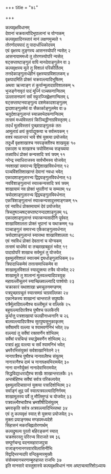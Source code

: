+++
title = "४८"

+++
   
कल्पवृक्षविधानम्  
देवानां चक्रवर्त्यादिभूपालानां च योग्यकम्   
कल्पवृक्षादिनस्तारं मानं लक्षणमुच्यते १  
तोरणोदयपादं तु पादार्धाधिकोदयम्   
एवं वृक्षस्य तुङ्गस्य आसनस्योपरि न्यसेत् २  
आसनायाममध्ये तु तोरणस्योपरि न्यसेत्   
षट्सप्ताष्टाङ्गुलं वापि मानदेवाङ्गुलेन वा ३  
कल्पवृक्षस्य मूले तु विशालं परिकीर्तितम्   
तत्तदेकाङ्गुलार्धहीनं वृक्षस्याग्रविशालकम् ४  
वृक्षपादमिति प्रोक्तं चक्रवल्ल्यादिभूषितम्   
अथवा ऋज्वाङ्ग तं कुर्यान्मूलादग्रविशालकम् ५  
भुजङ्गेनावृतं पादं मूर्ध्नि पञ्चफणान्वितम्   
उल्लासनफणं सर्वं स्फुरज्जिह्वेक्षणान्वितम् ६  
षट्सप्ताष्टनवाङ्गुल्य दशमेकादशाङ्गुलम्   
द्वादशाङ्गुलमेवं वा सैकार्काङ्गुलमेव वा ७  
चतुर्दशाङ्गुलान्तं स्यान्नवभेदफणान्वितम्   
तत्समं मध्यविस्तारं किञ्चिद्धीनाग्रविस्तृतम् ८  
तदर्धं मूलविस्तारं पुच्छाग्राङ्गुलकं ततः   
आमूलाग्रं क्षयं कुर्याद्युक्त्या च सर्वरूपकम् ९  
वक्त्रं व्यालान्तरं भावे शेषं युक्त्या प्रयोजयेत्   
तदूर्ध्वे वृक्षशाखाश्च नवपङ्क्तीश्च शाखयुक् १०  
एकादश च शाखाश्च त्रयोविंशच्च सङ्ख्यया   
तन्नवविधं प्रोक्तं कन्यसादि त्रयं त्रयम् ११  
नरेन्द्र स्याधिराजस्य सार्वभौमस्य योजयेत्   
नवशाखां समारभ्य द्विद्विशाखाविवर्धनात् १२  
पञ्चविंशतिशाखान्तं देवानां नवधा भवेत्   
एकादशाङ्गुलारभ्य द्विद्व्यङ्गुलविवर्धनात् १३  
नवविंशाङ्गुलान्तं स्यात्कन्यसादि त्रयं त्रयम्   
शाखायामं नव प्रोक्तं भूपतीनां च सम्मतम् १४  
त्रयोदशाङ्गुलारभ्य द्विद्व्यङ्गुलविवर्धनात्   
एकत्रिंशाङ्गुलान्तं स्यात्कन्यसादुत्तमाङ्गकम् १५  
एवं नवविधं प्रोक्तमायामं देवं प्रयोजयेत्   
त्रिचतुष्पञ्चषट्सप्ताष्टनन्ददशाङ्गुलम् १६  
एकादशाङ्गुलान्तं स्यात्कन्यसादीनि पूर्ववत्   
शाखाविशालता प्रोक्तं भूपानां च यथाक्रमम् १७  
पञ्चाङ्गुलं समारभ्य एकैकाङ्गुलवर्धनात्   
त्रयोदशाङ्गुलान्तं स्यात्तथा शाखाविशालता १८  
एवं नवविधं प्रोक्तं देवतानां च योग्यकम्   
तत्समं चार्धमेवं वा तच्छाखाबहुलं भवेत् १९  
पादाग्रोपरि शाखाच सर्वमूलं तु योजयेत्   
वृक्षमूलविशालं स्यात्समं द्व्यर्धाङ्गुलाधिकम् २०  
त्रिपादाधिकमेवं तत्तत्समाधिकमेव वा   
शाखामूलविशालं स्याद्युक्त्या तत्रैव योजयेत् २२  
शाखामूले तु शालानां मूलवल्ल्यादिपत्रयुक्   
महावल्लीचूलनं स्याच्छिन्नवल्ल्यादि पार्श्वयोः २३  
चक्राकारं यथाशाखा भ्रमचूलनमण्डणम्   
पत्रपुच्छाग्रचूलं स्यात्समग्रं चाग्रवल्लिका २४  
एकानेकस्य शाखानां चान्तराले सपुष्पकैः   
पत्रैर्मूलादिवल्ल्यैश्च वल्लीमूलं च वल्लिके २५  
बहुवल्ल्यादिपत्रैश्च पुष्पैश्च फलकैरपि   
कुर्यात्तु पत्रशाखायां फलहीनाध्वनानि च २६  
बालवल्ल्यादिपत्रैश्च सुरपुष्पसूनुकाकृतम्   
सर्वेषामपि वल्ल्या च श्यामवर्णनिभं भवेत् २७  
वल्ल्यग्रं तु सर्वेषां रक्तवर्णेन शोभितम्   
सर्वेषां पत्रचिन्हं स्याद्धेमवर्णेन शोभितम् २८  
पत्राग्रं क्षुद्र वल्ल्या च सर्वं श्यामनिभं भवेत्   
भ्रमरैरभिसंयुक्तं सर्वशाखानिरेतने २९  
नानापत्रैश्च पुष्पैश्च नानावलैश्च संयुतम्   
नानारत्नैश्च दामं च नानापक्ष्यभिरामयेत् ३०  
नाना वानरैर्युक्तं नानादेवाभिरामयेत्   
सिद्धविद्याधराद्यैश्च शाखैः शाखान्तरालकैः ३१  
अन्तर्बहिश्च सर्वेषां सर्वत्र परिकल्पयेत्   
वृक्षमूलादिचाग्रान्तं युक्त्या पत्रादिशोभितम् ३२  
सर्वाङ्गं क्षुद्र पर्वं स्यात्पत्रवल्ल्यादिनिर्गमम्   
शाखामूलस्य पर्वे तु मौलिमुण्डं च योजयेत् ३३  
पत्रवल्ल्यैश्चाग्रैश्च भ्रमशीषीदिसंयुतम्   
भ्रमराकृति सर्वत्र अत्रवल्ल्यादिभिस्तथा ३४  
एवं तु कल्पवृक्षं स्यात् शे युक्त्या प्रयोजयेत् ३५  
मुक्ता प्रयाङ्गमथ मण्डपमध्यदेशे  
सिंहासनं मकरचिह्नतोरणार्थम्   
कल्पद्रुमल्य पुरतो बहिरङ्कणं स्यात्  
चक्रश्वरस्तु परिरभ्य विराजते स्म ३६  
सम्पूर्णचन्द्र वदनामहाराजपुत्रा  
राजाङ्गनानगरवारविलासिनीभिः  
विद्वद्भिरन्यदपि वन्दिकुमारमुख्यैः  
संसेव्यमानचरणाम्बुरुहास्त राजभिः ३७  
इति मानसारे वास्तुशास्त्रे कल्पवृक्षविधानं नाम अष्टाचत्वारिंशोऽध्यायः
